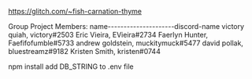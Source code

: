 https://glitch.com/~fish-carnation-thyme

Group Project Members:
name---------------------discord-name
victory quiah, victory#2503
Eric Vieira, EVieira#2734
Faerlyn Hunter, Faefifofumble#5733
andrew goldstein, muckitymuck#5477
david pollak, bluestreamz#9182
Kristen Smith, kristen#0744

npm install
add DB_STRING to .env file